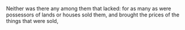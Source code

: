 Neither was there any among them that lacked: for as many as were possessors of lands or houses sold them, and brought the prices of the things that were sold,
